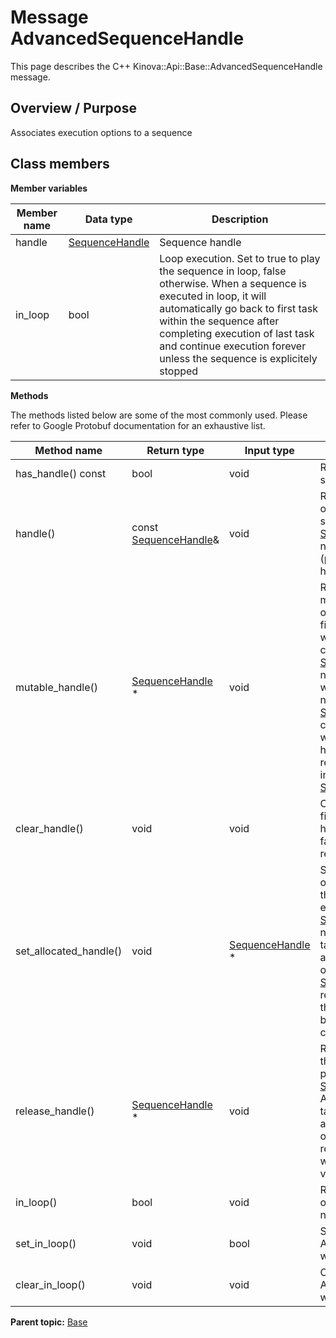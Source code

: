 # Message AdvancedSequenceHandle

This page describes the C++ Kinova::Api::Base::AdvancedSequenceHandle message.

## Overview / Purpose

Associates execution options to a sequence

## Class members

 **Member variables** 

|Member name|Data type|Description|
|-----------|---------|-----------|
|handle| [SequenceHandle](msg_Base_SequenceHandle.md#)|Sequence handle|
|in\_loop|bool|Loop execution. Set to true to play the sequence in loop, false otherwise. When a sequence is executed in loop, it will automatically go back to first task within the sequence after completing execution of last task and continue execution forever unless the sequence is explicitely stopped|

 **Methods** 

The methods listed below are some of the most commonly used. Please refer to Google Protobuf documentation for an exhaustive list.

|Method name|Return type|Input type|Description|
|-----------|-----------|----------|-----------|
|has\_handle\(\) const|bool|void|Returns true if handle is set.|
|handle\(\)|const [SequenceHandle](msg_Base_SequenceHandle.md#)&|void|Returns the current value of handle. If handle is not set, returns a [SequenceHandle](msg_Base_SequenceHandle.md#) with none of its fields set \(possibly handle::default\_instance\(\)\).|
|mutable\_handle\(\)| [SequenceHandle](msg_Base_SequenceHandle.md#) \*|void|Returns a pointer to the mutable [SequenceHandle](msg_Base_SequenceHandle.md#) object that stores the field's value. If the field was not set prior to the call, then the returned [SequenceHandle](msg_Base_SequenceHandle.md#) will have none of its fields set \(i.e. it will be identical to a newly-allocated [SequenceHandle](msg_Base_SequenceHandle.md#)\). After calling this, has\_handle\(\) will return true and handle\(\) will return a reference to the same instance of [SequenceHandle](msg_Base_SequenceHandle.md#).|
|clear\_handle\(\)|void|void|Clears the value of the field. After calling this, has\_handle\(\) will return false and handle\(\) will return the default value.|
|set\_allocated\_handle\(\)|void| [SequenceHandle](msg_Base_SequenceHandle.md#) \*|Sets the [SequenceHandle](msg_Base_SequenceHandle.md#) object to the field and frees the previous field value if it exists. If the [SequenceHandle](msg_Base_SequenceHandle.md#) pointer is not NULL, the message takes ownership of the allocated [SequenceHandle](msg_Base_SequenceHandle.md#) object and has\_ [SequenceHandle](msg_Base_SequenceHandle.md#)\(\) will return true. Otherwise, if the handle is NULL, the behavior is the same as calling clear\_handle\(\).|
|release\_handle\(\)| [SequenceHandle](msg_Base_SequenceHandle.md#) \*|void|Releases the ownership of the field and returns the pointer of the [SequenceHandle](msg_Base_SequenceHandle.md#) object. After calling this, caller takes the ownership of the allocated [SequenceHandle](msg_Base_SequenceHandle.md#) object, has\_handle\(\) will return false, and handle\(\) will return the default value.|
|in\_loop\(\)|bool|void|Returns the current value of in\_loop. If the in\_loop is not set, returns 0.|
|set\_in\_loop\(\)|void|bool|Sets the value of in\_loop. After calling this, in\_loop\(\) will return value.|
|clear\_in\_loop\(\)|void|void|Clears the value of in\_loop. After calling this, in\_loop\(\) will return 0.|

**Parent topic:** [Base](../references/summary_Base.md)

